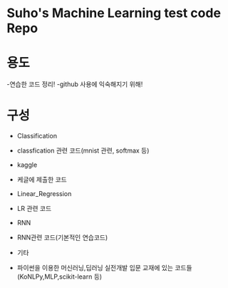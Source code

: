 Suho's Machine Learning test code Repo
==

# 용도
-연습한 코드 정리!
-github 사용에 익숙해지기 위해!

# 구성
- Classification
 + classfication 관련 코드(mnist 관련, softmax 등)
 
- kaggle
 + 케글에 제출한 코드
 
- Linear_Regression
 + LR 관련 코드
 
 - RNN
  + RNN관련 코드(기본적인 연습코드)
 
- 기타
 + 파이썬을 이용한 머신러닝,딥러닝 실전개발 입문 교재에 있는 코드들(KoNLPy,MLP,scikit-learn 등)
